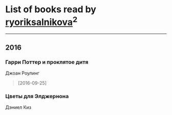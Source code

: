 # List of books read by [ryoriksalnikova](https://www.facebook.com/app_scoped_user_id/1468945706465629/)<sup>2</sup>
---

## 2016

### Гарри Поттер и проклятое дитя
Джоан Роулинг
> [2016-09-25] 


### Цветы для Элджернона
Дэниел Киз



